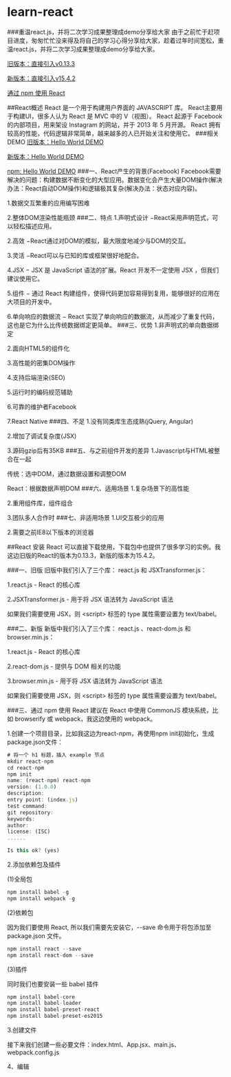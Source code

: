 # learn-react
###重温react.js，并将二次学习成果整理成demo分享给大家
由于之前忙于赶项目进度，匆匆忙忙没来得及将自己的学习心得分享给大家，趁着过年时间宽松，重温react.js，并将二次学习成果整理成demo分享给大家。

[旧版本：直接引入v0.13.3](https://github.com/sosout/learn-react/tree/master/react-0.13.3)

[新版本：直接引入v15.4.2](https://github.com/sosout/learn-react/tree/master/react-15.4.2)

[通过 npm 使用 React](https://github.com/sosout/learn-react/tree/master/react-npm)

##React概述
React 是一个用于构建用户界面的 JAVASCRIPT 库。
React主要用于构建UI，很多人认为 React 是 MVC 中的 V（视图）。
React 起源于 Facebook 的内部项目，用来架设 Instagram 的网站，并于 2013 年 5 月开源。
React 拥有较高的性能，代码逻辑非常简单，越来越多的人已开始关注和使用它。
###相关DEMO
[旧版本：Hello World DEMO](https://github.com/sosout/learn-react/tree/master/react-0.13.3/helloworld.html)

[新版本：Hello World DEMO](https://github.com/sosout/learn-react/tree/master/react-15.4.2/helloworld.html)

[npm: Hello World DEMO](https://github.com/sosout/learn-react/tree/master/react-npm/helloworld.html)
###一、React产生的背景(Facebook)
Facebook需要解决的问题：构建数据不断变化的大型应用。数据变化会产生大量DOM操作(解决办法：React自动DOM操作)和逻辑极其复杂(解决办法：状态对应内容)。

1.数据交互繁重的应用编写困难

2.整体DOM渲染性能瓶颈
###二、特点
1.声明式设计 −React采用声明范式，可以轻松描述应用。

2.高效 −React通过对DOM的模拟，最大限度地减少与DOM的交互。

3.灵活 −React可以与已知的库或框架很好地配合。

4.JSX − JSX 是 JavaScript 语法的扩展。React 开发不一定使用 JSX ，但我们建议使用它。

5.组件 − 通过 React 构建组件，使得代码更加容易得到复用，能够很好的应用在大项目的开发中。

6.单向响应的数据流 − React 实现了单向响应的数据流，从而减少了重复代码，这也是它为什么比传统数据绑定更简单。
###三、优势
1.非声明式的单向数据绑定

2.面向HTML5的组件化

3.高性能的密集DOM操作

4.支持后端渲染(SEO)

5.运行时的编码规范辅助

6.可靠的维护者Facebook

7.React Native
###四、不足
1.没有同类库生态成熟(jQuery, Angular)

2.增加了调试复杂度(JSX)

3.源码gzip后有35KB
###五、与之前组件开发的差异
1.Javascript与HTML被整合在一起

传统：选中DOM，通过数据设置和调整DOM

React：根据数据声明DOM
###六、适用场景
1.复杂场景下的高性能

2.重用组件库，组件组合

3.团队多人合作时
###七、非适用场景
1.UI交互极少的应用

2.需要之前IE8以下版本的浏览器

##React 安装
React 可以直接下载使用，下载包中也提供了很多学习的实例。我这边旧版的React的版本为0.13.3，新版的版本为15.4.2。

###一、旧版
旧版中我们引入了三个库： react.js 和 JSXTransformer.js：

1.react.js - React 的核心库

2.JSXTransformer.js - 用于将 JSX 语法转为 JavaScript 语法

如果我们需要使用 JSX，则 &lt;script&gt; 标签的 type 属性需要设置为 text/babel。

###二、新版
新版中我们引入了三个库： react.js 、react-dom.js 和 browser.min.js：

1.react.js - React 的核心库

2.react-dom.js - 提供与 DOM 相关的功能

3.browser.min.js - 用于将 JSX 语法转为 JavaScript 语法

如果我们需要使用 JSX，则 &lt;script&gt; 标签的 type 属性需要设置为 text/babel。

###三、通过 npm 使用 React
建议在 React 中使用 CommonJS 模块系统，比如 browserify 或 webpack，我这边使用的 webpack。

1.创建一个项目目录，比如我这边为react-npm，再使用npm init初始化，生成package.json文件：
```js
# 将一个 h1 标题，插入 example 节点
mkdir react-npm
cd react-npm
npm init
name: (react-npm) react-npm
version: (1.0.0) 
description: 
entry point: (index.js) 
test command: 
git repository: 
keywords: 
author: 
license: (ISC) 
......

Is this ok? (yes)
```

2.添加依赖包及插件

(1)全局包
```js
npm install babel -g
npm install webpack -g
```
(2)依赖包

因为我们要使用 React, 所以我们需要先安装它，--save 命令用于将包添加至 package.json 文件。

```js
npm install react --save
npm install react-dom --save
```

(3)插件

同时我们也要安装一些 babel 插件

```js
npm install babel-core
npm install babel-loader
npm install babel-preset-react
npm install babel-preset-es2015
```

3.创建文件

接下来我们创建一些必要文件：index.html、App.jsx、main.js、webpack.config.js

4、编辑

